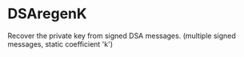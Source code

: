 DSAregenK
=========

Recover the private key from signed DSA messages. (multiple signed messages, static coefficient 'k')
